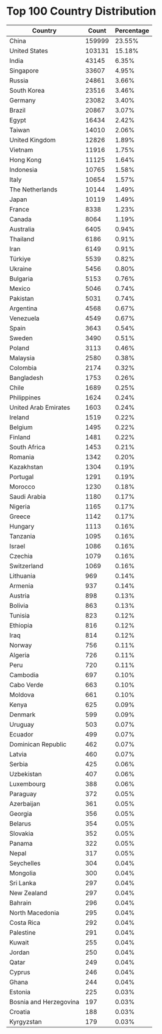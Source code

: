 # Top 100 Country Distribution
| Country | Count | Percentage |
|----|----|----|
| China | 159999 | 23.55% |
| United States | 103131 | 15.18% |
| India | 43145 | 6.35% |
| Singapore | 33607 | 4.95% |
| Russia | 24861 | 3.66% |
| South Korea | 23516 | 3.46% |
| Germany | 23082 | 3.40% |
| Brazil | 20867 | 3.07% |
| Egypt | 16434 | 2.42% |
| Taiwan | 14010 | 2.06% |
| United Kingdom | 12826 | 1.89% |
| Vietnam | 11916 | 1.75% |
| Hong Kong | 11125 | 1.64% |
| Indonesia | 10765 | 1.58% |
| Italy | 10654 | 1.57% |
| The Netherlands | 10144 | 1.49% |
| Japan | 10119 | 1.49% |
| France | 8338 | 1.23% |
| Canada | 8064 | 1.19% |
| Australia | 6405 | 0.94% |
| Thailand | 6186 | 0.91% |
| Iran | 6149 | 0.91% |
| Türkiye | 5539 | 0.82% |
| Ukraine | 5456 | 0.80% |
| Bulgaria | 5153 | 0.76% |
| Mexico | 5046 | 0.74% |
| Pakistan | 5031 | 0.74% |
| Argentina | 4568 | 0.67% |
| Venezuela | 4549 | 0.67% |
| Spain | 3643 | 0.54% |
| Sweden | 3490 | 0.51% |
| Poland | 3113 | 0.46% |
| Malaysia | 2580 | 0.38% |
| Colombia | 2174 | 0.32% |
| Bangladesh | 1753 | 0.26% |
| Chile | 1689 | 0.25% |
| Philippines | 1624 | 0.24% |
| United Arab Emirates | 1603 | 0.24% |
| Ireland | 1519 | 0.22% |
| Belgium | 1495 | 0.22% |
| Finland | 1481 | 0.22% |
| South Africa | 1453 | 0.21% |
| Romania | 1342 | 0.20% |
| Kazakhstan | 1304 | 0.19% |
| Portugal | 1291 | 0.19% |
| Morocco | 1230 | 0.18% |
| Saudi Arabia | 1180 | 0.17% |
| Nigeria | 1165 | 0.17% |
| Greece | 1142 | 0.17% |
| Hungary | 1113 | 0.16% |
| Tanzania | 1095 | 0.16% |
| Israel | 1086 | 0.16% |
| Czechia | 1079 | 0.16% |
| Switzerland | 1069 | 0.16% |
| Lithuania | 969 | 0.14% |
| Armenia | 937 | 0.14% |
| Austria | 898 | 0.13% |
| Bolivia | 863 | 0.13% |
| Tunisia | 823 | 0.12% |
| Ethiopia | 816 | 0.12% |
| Iraq | 814 | 0.12% |
| Norway | 756 | 0.11% |
| Algeria | 726 | 0.11% |
| Peru | 720 | 0.11% |
| Cambodia | 697 | 0.10% |
| Cabo Verde | 663 | 0.10% |
| Moldova | 661 | 0.10% |
| Kenya | 625 | 0.09% |
| Denmark | 599 | 0.09% |
| Uruguay | 503 | 0.07% |
| Ecuador | 499 | 0.07% |
| Dominican Republic | 462 | 0.07% |
| Latvia | 460 | 0.07% |
| Serbia | 425 | 0.06% |
| Uzbekistan | 407 | 0.06% |
| Luxembourg | 388 | 0.06% |
| Paraguay | 372 | 0.05% |
| Azerbaijan | 361 | 0.05% |
| Georgia | 356 | 0.05% |
| Belarus | 354 | 0.05% |
| Slovakia | 352 | 0.05% |
| Panama | 322 | 0.05% |
| Nepal | 317 | 0.05% |
| Seychelles | 304 | 0.04% |
| Mongolia | 300 | 0.04% |
| Sri Lanka | 297 | 0.04% |
| New Zealand | 297 | 0.04% |
| Bahrain | 296 | 0.04% |
| North Macedonia | 295 | 0.04% |
| Costa Rica | 292 | 0.04% |
| Palestine | 291 | 0.04% |
| Kuwait | 255 | 0.04% |
| Jordan | 250 | 0.04% |
| Qatar | 249 | 0.04% |
| Cyprus | 246 | 0.04% |
| Ghana | 244 | 0.04% |
| Estonia | 225 | 0.03% |
| Bosnia and Herzegovina | 197 | 0.03% |
| Croatia | 188 | 0.03% |
| Kyrgyzstan | 179 | 0.03% |
